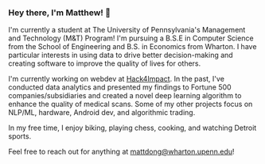 ### Hey there, I'm Matthew! 👋

<!--
**matt-dong/matt-dong** is a ✨ _special_ ✨ repository because its `README.md` (this file) appears on your GitHub profile.

Here are some ideas to get you started:

- 🔭 I’m currently working on ...
- 🌱 I’m currently learning ...
- 👯 I’m looking to collaborate on ...
- 🤔 I’m looking for help with ...
- 💬 Ask me about ...
- 📫 How to reach me: ...
- 😄 Pronouns: ...
- ⚡ Fun fact: ...
-->


I'm currently a student at The University of Pennsylvania's Management and Technology (M&T) Program! I'm pursuing a B.S.E in Computer Science from the School of Engineering and B.S. in Economics from Wharton. I have particular interests in using data to drive better decision-making and creating software to improve the quality of lives for others.

I'm currently working on webdev at [Hack4Impact](https://github.com/hack4impact-upenn). In the past, I've conducted data analytics and presented my findings to Fortune 500 companies/subsidiaries and created a novel deep learning algorithm to enhance the quality of medical scans. Some of my other projects focus on NLP/ML, hardware, Android dev, and algorithmic trading.

In my free time, I enjoy biking, playing chess, cooking, and watching Detroit sports.

Feel free to reach out for anything at mattdong@wharton.upenn.edu!
